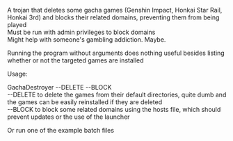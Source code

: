 A trojan that deletes some gacha games (Genshin Impact, Honkai Star Rail, Honkai 3rd) and blocks their related domains, preventing them from being played  
Must be run with admin privileges to block domains  
Might help with someone's gambling addiction. Maybe.  

Running the program without arguments does nothing useful besides listing whether or not the targeted games are installed  

Usage:  

GachaDestroyer --DELETE --BLOCK  
--DELETE to delete the games from their default directories, quite dumb and the games can be easily reinstalled if they are deleted  
--BLOCK to block some related domains using the hosts file, which should prevent updates or the use of the launcher  

Or run one of the example batch files  
